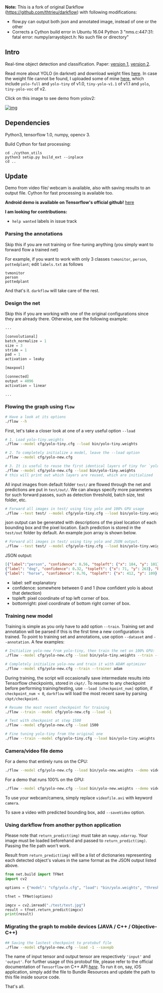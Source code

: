 **Note:** This is a fork of original Darkflow (https://github.com/thtrieu/darkflow) with following modifications:
 - flow.py can output both json and annotated image, instead of one or the other
 - Corrects a Cython build error in Ubuntu 16.04 Python 3 
     "nms.c:447:31: fatal error: numpy/arrayobject.h: No such file or directory"

## Intro

Real-time object detection and classification. Paper: [version 1](https://arxiv.org/pdf/1506.02640.pdf), [version 2](https://arxiv.org/pdf/1612.08242.pdf).

Read more about YOLO (in darknet) and download weight files [here](http://pjreddie.com/darknet/yolo/). In case the weight file cannot be found, I uploaded some of mine [here](https://drive.google.com/drive/folders/0B1tW_VtY7onidEwyQ2FtQVplWEU), which include `yolo-full` and `yolo-tiny` of v1.0, `tiny-yolo-v1.1` of v1.1 and `yolo`, `tiny-yolo-voc` of v2.


Click on this image to see demo from yolov2:

[![img](preview.png)](http://i.imgur.com/EyZZKAA.gif)

## Dependencies

Python3, tensorflow 1.0, numpy, opencv 3.

Build Cython for fast processing:

```
cd ./cython_utils
python3 setup.py build_ext --inplace
cd ..
```

## Update

Demo from video file/ webcam is available, also with saving results to an output file. Cython for fast processing is available too.

**Android demo is available on Tensorflow's official github!** [here](https://github.com/tensorflow/tensorflow/blob/master/tensorflow/examples/android/src/org/tensorflow/demo/TensorFlowYoloDetector.java)

**I am looking for contributions:**
 - `help wanted` labels in issue track

### Parsing the annotations

Skip this if you are not training or fine-tuning anything (you simply want to forward flow a trained net)

For example, if you want to work with only 3 classes `tvmonitor`, `person`, `pottedplant`; edit `labels.txt` as follows

```
tvmonitor
person
pottedplant
```

And that's it. `darkflow` will take care of the rest.

### Design the net

Skip this if you are working with one of the original configurations since they are already there. Otherwise, see the following example:

```python
...

[convolutional]
batch_normalize = 1
size = 3
stride = 1
pad = 1
activation = leaky

[maxpool]

[connected]
output = 4096
activation = linear

...
```

### Flowing the graph using `flow`

```bash
# Have a look at its options
./flow --h
```

First, let's take a closer look at one of a very useful option `--load`

```bash
# 1. Load yolo-tiny.weights
./flow --model cfg/yolo-tiny.cfg --load bin/yolo-tiny.weights

# 2. To completely initialize a model, leave the --load option
./flow --model cfg/yolo-new.cfg

# 3. It is useful to reuse the first identical layers of tiny for `yolo-new`
./flow --model cfg/yolo-new.cfg --load bin/yolo-tiny.weights
# this will print out which layers are reused, which are initialized
```

All input images from default folder `test/` are flowed through the net and predictions are put in `test/out/`. We can always specify more parameters for such forward passes, such as detection threshold, batch size, test folder, etc.

```bash
# Forward all images in test/ using tiny yolo and 100% GPU usage
./flow --test test/ --model cfg/yolo-tiny.cfg --load bin/yolo-tiny.weights --gpu 1.0
```
json output can be generated with descriptions of the pixel location of each bounding box and the pixel location. Each prediction is stored in the `test/out` folder by default. An example json array is shown below.
```bash
# Forward all images in test/ using tiny yolo and JSON output.
./flow --test test/ --model cfg/yolo-tiny.cfg --load bin/yolo-tiny.weights --json
```
JSON output:
```json
[{"label":"person", "confidence": 0.56, "topleft": {"x": 184, "y": 101}, "bottomright": {"x": 274, "y": 382}},
{"label": "dog", "confidence": 0.32, "topleft": {"x": 71, "y": 263}, "bottomright": {"x": 193, "y": 353}},
{"label": "horse", "confidence": 0.76, "topleft": {"x": 412, "y": 109}, "bottomright": {"x": 592,"y": 337}}]
```
 - label: self explanatory
 - confidence: somewhere between 0 and 1 (how confident yolo is about that detection)
 - topleft: pixel coordinate of top left corner of box.
 - bottomright: pixel coordinate of bottom right corner of box.

### Training new model

Training is simple as you only have to add option `--train`. Training set and annotation will be parsed if this is the first time a new configuration is trained. To point to training set and annotations, use option `--dataset` and `--annotation`. A few examples:

```bash
# Initialize yolo-new from yolo-tiny, then train the net on 100% GPU:
./flow --model cfg/yolo-new.cfg --load bin/yolo-tiny.weights --train --gpu 1.0

# Completely initialize yolo-new and train it with ADAM optimizer
./flow --model cfg/yolo-new.cfg --train --trainer adam
```

During training, the script will occasionally save intermediate results into Tensorflow checkpoints, stored in `ckpt/`. To resume to any checkpoint before performing training/testing, use `--load [checkpoint_num]` option, if `checkpoint_num < 0`, `darkflow` will load the most recent save by parsing `ckpt/checkpoint`.

```bash
# Resume the most recent checkpoint for training
./flow --train --model cfg/yolo-new.cfg --load -1

# Test with checkpoint at step 1500
./flow --model cfg/yolo-new.cfg --load 1500

# Fine tuning yolo-tiny from the original one
./flow --train --model cfg/yolo-tiny.cfg --load bin/yolo-tiny.weights
```

### Camera/video file demo


For a demo that entirely runs on the CPU:

```bash
./flow --model cfg/yolo-new.cfg --load bin/yolo-new.weights --demo videofile.avi
```

For a demo that runs 100% on the GPU:

```bash
./flow --model cfg/yolo-new.cfg --load bin/yolo-new.weights --demo videofile.avi --gpu 1.0
```

To use your webcam/camera, simply replace `videofile.avi` with keyword `camera`.

To save a video with predicted bounding box, add `--saveVideo` option.

### Using darkflow from another python application
Please note that `return_predict(img)` must take an `numpy.ndarray`. Your image must be loaded beforehand and passed to `return_predict(img)`. Passing the file path won't work.

Result from `return_predict(img)` will be a list of dictionaries representing each detected object's values in the same format as the JSON output listed above.

```python
from net.build import TFNet
import cv2

options = {"model": "cfg/yolo.cfg", "load": "bin/yolo.weights", "threshold": 0.1}

tfnet = TFNet(options)

imgcv = cv2.imread("./test/test.jpg")
result = tfnet.return_predict(imgcv)
print(result)
```

### Migrating the graph to mobile devices (JAVA / C++ / Objective-C++)

```bash
## Saving the lastest checkpoint to protobuf file
./flow --model cfg/yolo-new.cfg --load -1 --savepb
```

The name of input tensor and output tensor are respectively `'input'` and `'output'`. For further usage of this protobuf file, please refer to the official documentation of `Tensorflow` on C++ API [_here_](https://www.tensorflow.org/versions/r0.9/api_docs/cc/index.html). To run it on, say, iOS application, simply add the file to Bundle Resources and update the path to this file inside source code.

That's all.
